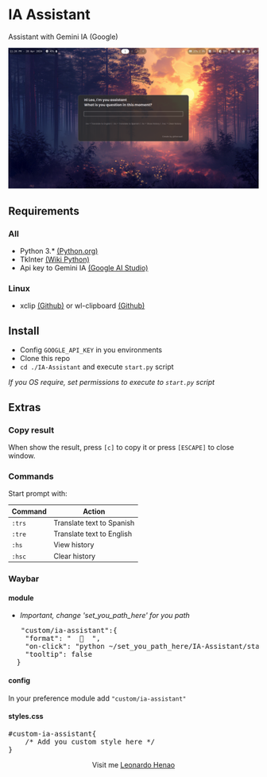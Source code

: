 # IA Assistant

Assistant with Gemini IA (Google)

<div align="center">

![Image](./src/images/screenshot-1.png)

</div>

## Requirements

### All

- Python 3.* [(Python.org)](https://www.python.org/)
- TkInter [(Wiki Python)](https://wiki.python.org/moin/TkInter)
- Api key to Gemini IA [(Google AI Studio)](https://aistudio.google.com/app/apikey)

### Linux

- xclip [(Github)](https://github.com/astrand/xclip) or wl-clipboard [(Github)](https://github.com/bugaevc/wl-clipboard)

## Install

- Config `GOOGLE_API_KEY` in you environments
- Clone this repo
- `cd ./IA-Assistant` and execute `start.py` script

*If you OS require, set permissions to execute to `start.py` script*

## Extras

### Copy result

When show the result, press `[c]` to copy it or press `[ESCAPE]` to close window.

### Commands

Start prompt with:

| Command | Action |
|---|---|
| `:trs` | Translate text to Spanish |
| `:tre` | Translate text to English |
| `:hs` | View history |
| `:hsc` | Clear history|

### Waybar

#### module

- *Important, change 'set_you_path_here' for you path*

<pre>
   "custom/ia-assistant":{
    "format": " <span>   </span>",
    "on-click": "python ~/set_you_path_here/IA-Assistant/start.py",
    "tooltip": false
  }
</pre>

#### config

In your preference module add `"custom/ia-assistant"`

#### styles.css

<pre>
#custom-ia-assistant{
    /* Add you custom style here */
}
</pre>

<div align=center>

Visit me [Leonardo Henao]([https://leonardohenao.com])

</div>